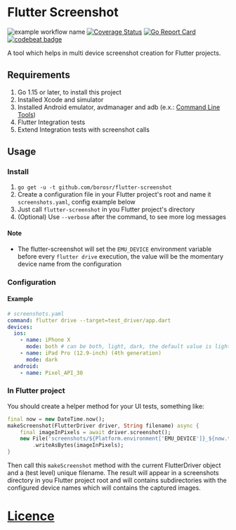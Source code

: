 # Flutter Screenshot
![example workflow name](https://github.com/borosr/flutter-screenshot/workflows/Main/badge.svg)
[![Coverage Status](https://coveralls.io/repos/github/borosr/flutter-screenshot/badge.svg?branch=main)](https://coveralls.io/github/borosr/flutter-screenshot?branch=main)
[![Go Report Card](https://goreportcard.com/badge/github.com/borosr/flutter-screenshot)](https://goreportcard.com/report/github.com/borosr/flutter-screenshot)
[![codebeat badge](https://codebeat.co/badges/8d09cfcb-78b4-4ede-8b7a-3e520d3ba95f)](https://codebeat.co/projects/github-com-borosr-flutter-screenshot-main)

A tool which helps in multi device screenshot creation for Flutter projects.

## Requirements
1. Go 1.15 or later, to install this project
2. Installed Xcode and simulator
3. Installed Android emulator, avdmanager and adb (e.x.: [Command Line Tools](https://developer.android.com/studio#downloads))
4. Flutter Integration tests
5. Extend Integration tests with screenshot calls

## Usage
### Install
1. `go get -u -t github.com/borosr/flutter-screenshot`
2. Create a configuration file in your Flutter project's root and name it `screenshots.yaml`, config example below
3. Just call `flutter-screenshot` in you Flutter project's directory
4. (Optional) Use `--verbose` after the command, to see more log messages

#### Note
- The flutter-screenshot will set the `EMU_DEVICE` environment variable before every `flutter drive` execution,
  the value will be the momentary device name from the configuration

### Configuration
#### Example
```yaml
# screenshots.yaml
command: flutter drive --target=test_driver/app.dart
devices:
  ios:
    - name: iPhone X
      mode: both # can be both, light, dark, the default value is light
    - name: iPad Pro (12.9-inch) (4th generation)
      mode: dark
  android:
    - name: Pixel_API_30
```

### In Flutter project
You should create a helper method for your UI tests, something like:
```dart
final now = new DateTime.now();
makeScreenshot(FlutterDriver driver, String filename) async {
    final imageInPixels = await driver.screenshot();
    new File('screenshots/${Platform.environment['EMU_DEVICE']}_${now.toString()}/$filename.png')
        .writeAsBytes(imageInPixels);
}
```
Then call this `makeScreenshot` method with the current FlutterDriver object and
a (test level) unique filename. The result will appear in a screenshots directory
in you Flutter project root and will contains subdirectories with the configured 
device names which will contains the captured images.


# [Licence](LICENSE)
